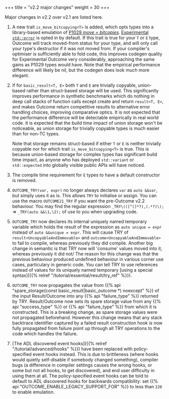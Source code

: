 +++
title = "v2.2 major changes"
weight = 30
+++

Major changes in v2.2 over v2.1 are listed here.

1. A new trait `is_move_bitcopying<T>` is added, which opts types into a library-based emulation of
[P1029 *move = bitcopies*](https://wg21.link/P1029). [Experimental `std::error`](https://wg21.link/P1028) is opted in by default.
If this trait is true for your `T` or `E` type, Outcome will track moved-from status for your type,
and will only call your type's destructor if it was not moved from. If your compiler's optimiser is
sufficiently able to fold code, this improves codegen quality for Experimental Outcome very considerably,
approaching the same gains as P1029 types would have. Note that the empirical performance difference
will likely be nil, but the codegen does look much more elegant.

2. If for `basic_result<T, E>` both `T` and `E` are trivially copyable, union-based rather than
struct-based storage will be used. This significantly improves performance in synthetic benchmarks
which do nothing in deep call stacks of function calls except create and return `result<T, E>`, and
makes Outcome return competitive results to alternative error handling choices, improving comparative
optics. It is not expected that the performance difference will be detectable empirically in real
world code. It is expected that the build time impact of union storage won't be noticeable, as
union storage for trivially copyable types is much easier than for non-TC types.

    Note that storage remains struct-based if either `T` or `E` is neither trivially copyable nor for
    which trait `is_move_bitcopying<T>` is true. This is because union-based storage for complex
    types has significant build time impact, as anyone who has deployed `std::variant` or
    `std::expected` into globally visible public APIs will have noticed.

3. The compile time requirement for `E` types to have a default constructor is removed.

4. `OUTCOME_TRY(var, expr)` no longer always declares `var` as `auto &&var`, but simply uses it
as is. This allows `TRY` to initialise or assign. You can use the macro `OUTCOME21_TRY` if you
want the pre-Outcome v2.2 behaviour. You may find the regular expression `_TRY\(([^(]*?),(.*?)\);` =>
`_TRY(auto &&\1,\2);` of use to you when upgrading code.

5. `OUTCOME_TRY` now declares its internal uniquely named temporary variable which holds the result
of the expression as `auto unique = expr` instead of `auto &&unique = expr`. This will cause TRY of
`result<UncopyableAndImmovable>` and `outcome<UncopyableAndImmovable>` to fail to compile, whereas
previously they did compile. Another big change in semantic is that TRY now will 'consume' values
moved into it, whereas previously it did not/ The reason for this change was that the previous behaviour
produced undefined behaviour in various corner use cases, particulary in generic code. You can tell
TRY to use references instead of values for its uniquely named temporary [using a special
syntax]({{% relref "/tutorial/essential/result/try_ref" %}}).

6. `OUTCOME_TRY` now propagates the value from {{% api "spare_storage(const basic_result|basic_outcome *) noexcept" %}}
of the input Result/Outcome into any {{% api "failure_type<T>" %}} returned by TRY. Result/Outcome
now sets its spare storage value from any {{% api "success_type<T>" %}} or {{% api "failure_type<T>" %}}
from which it is constructed. This is a breaking change, as spare storage values were not propagated
beforehand. However this change means that any stack backtrace identifier captured by a failed
result construction hook is now fully propagated from failure point up through all TRY operations
to the code which handles the failure.

7. [The ADL discovered event hooks]({{% relref "/tutorial/advanced/hooks" %}}) have been replaced
with policy-specified event hooks instead. This is due to brittleness (where hooks would quietly
self-disable if somebody changed something), compiler bugs (a difference in compiler settings causes
the wrong hooks, or some but not all hooks, to get discovered), and end user difficulty in using
them at all. The policy-specified event hooks can be told to default to ADL discovered hooks for
backwards compatibility: set {{% api "OUTCOME_ENABLE_LEGACY_SUPPORT_FOR" %}} to less than `220` to
enable emulation.
